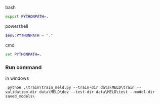 bash
```bash
export PYTHONPATH=.
```
powershell
```powershell
$env:PYTHONPATH = "."
```
cmd
```cmd
set PYTHONPATH=.
```

### Run command
in windows 
```
 python .\train\train_meld.py --train-dir data\MELD\train --validation-dir data\MELD\dev --test-dir data\MELD\test --model-dir saved_models\
```